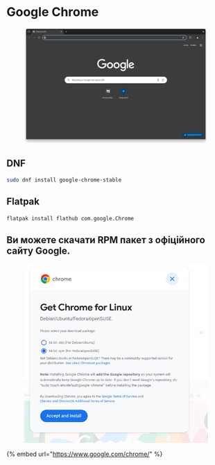 # Google Chrome

<figure><img src="../../../.gitbook/assets/image (16).png" alt=""><figcaption></figcaption></figure>

## DNF

```bash
sudo dnf install google-chrome-stable
```

## Flatpak

```bash
flatpak install flathub com.google.Chrome
```

## Ви можете скачати RPM пакет з офіційного сайту Google.

<figure><img src="../../../.gitbook/assets/image (1) (1) (1) (1) (1).png" alt=""><figcaption></figcaption></figure>

{% embed url="https://www.google.com/chrome/" %}
